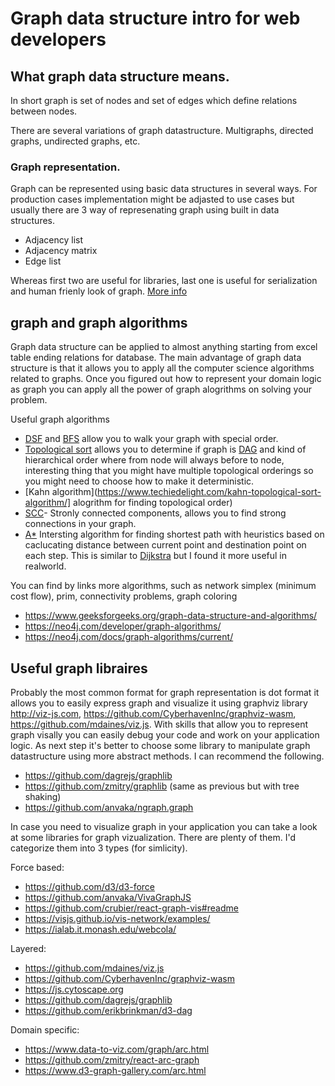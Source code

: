# Graph data structure intro for web developers

## What graph data structure means.

In short graph is set of nodes and set of edges which define relations between nodes.

There are several variations of graph datastructure. Multigraphs, directed graphs, undirected graphs, etc. 

### Graph representation.
Graph can be represented using basic data structures in several ways. For production cases implementation might be adjasted to use cases but usually there are 3 way of represenating graph using built in data structures. 
 - Adjacency list
 - Adjacency matrix
 - Edge list 

Whereas first two are useful for libraries, last one is useful for serialization and human frienly look of graph.
[More info](https://www.geeksforgeeks.org/graph-and-its-representations/)


## graph and graph algorithms

Graph data structure can be applied to almost anything starting from excel table ending relations for database. 
The main advantage of graph data structure is that it allows you to apply all the computer science algorithms related to graphs. Once you figured out how to represent your domain logic as graph you can apply all the power of graph alogrithms on solving your problem. 

Useful graph algorithms

- [DSF](https://en.wikipedia.org/wiki/Depth-first_search) and [BFS](https://en.wikipedia.org/wiki/Breadth-first_search) allow you to walk your graph with special order.
- [Topological sort](https://en.wikipedia.org/wiki/Topological_sorting) allows you to determine if graph is [DAG](https://en.wikipedia.org/wiki/Directed_acyclic_graph) and kind of hierarchical order where from node will always before to node, interesting thing that you might have multiple topological orderings so you might need to choose how to make it deterministic.
- [Kahn algorithm](https://www.techiedelight.com/kahn-topological-sort-algorithm/] alogrithm for finding topological order)
- [SCC](https://en.wikipedia.org/wiki/Tarjan%27s_strongly_connected_components_algorithm)- Stronly connected components, allows you to find strong connections in your graph.
- [A*](https://en.wikipedia.org/wiki/A*_search_algorithm) Intersting algorithm for finding shortest path with heuristics based on caclucating distance between current point and destination point on each step. This is similar to [Dijkstra](https://en.wikipedia.org/wiki/Dijkstra%27s_algorithm) but I found it more useful in realworld. 

You can find by links more algorithms, such as network simplex (minimum cost flow), prim, connectivity problems, graph coloring 

- https://www.geeksforgeeks.org/graph-data-structure-and-algorithms/ 
- https://neo4j.com/developer/graph-algorithms/
- https://neo4j.com/docs/graph-algorithms/current/

## Useful graph libraires

Probably the most common format for graph representation is dot format it allows you to easily express graph and visualize it using graphviz library http://viz-js.com, https://github.com/CyberhavenInc/graphviz-wasm, https://github.com/mdaines/viz.js. With skills that allow you to represent graph visally you can easily debug your code and work on your application logic. As next step it's better to choose some library to manipulate graph datastructure using more abstract methods. I can recommend the following.

- https://github.com/dagrejs/graphlib
- https://github.com/zmitry/graphlib (same as previous but with tree shaking)
- https://github.com/anvaka/ngraph.graph

In case you need to visualize graph in your application you can take a look at some libraries for graph vizualization. 
There are plenty of them. I'd categorize them into 3 types (for simlicity).

Force based: 
- https://github.com/d3/d3-force
- https://github.com/anvaka/VivaGraphJS
- https://github.com/crubier/react-graph-vis#readme
- https://visjs.github.io/vis-network/examples/ 
- https://ialab.it.monash.edu/webcola/

Layered:
- https://github.com/mdaines/viz.js
- https://github.com/CyberhavenInc/graphviz-wasm
- https://js.cytoscape.org
- https://github.com/dagrejs/graphlib
- https://github.com/erikbrinkman/d3-dag

Domain specific: 
- https://www.data-to-viz.com/graph/arc.html
- https://github.com/zmitry/react-arc-graph
- https://www.d3-graph-gallery.com/arc.html





